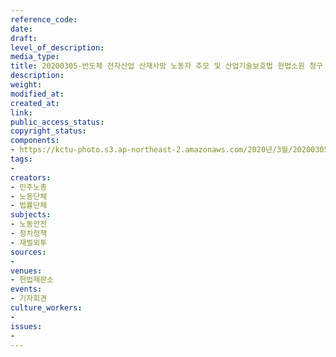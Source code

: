 ```yaml
---
reference_code: 
date: 
draft: 
level_of_description: 
media_type: 
title: 20200305-반도체 전자산업 산재사망 노동자 추모 및 산업기술보호법 헌법소원 청구 기자회견
description: 
weight: 
modified_at: 
created_at: 
link: 
public_access_status: 
copyright_status: 
components:
- https://kctu-photo.s3.ap-northeast-2.amazonaws.com/2020년/3월/20200305-반도체+전자산업+산재사망+노동자+추모+및+산업기술보호법+헌법소원+청구+기자회견/_CTU2345.jpg
tags:
- 
creators:
- 민주노총
- 노동단체
- 법률단체
subjects:
- 노동안전
- 정치정책
- 재벌외투
sources:
- 
venues:
- 헌법재판소
events:
- 기자회견
culture_workers:
- 
issues:
- 
---
```

